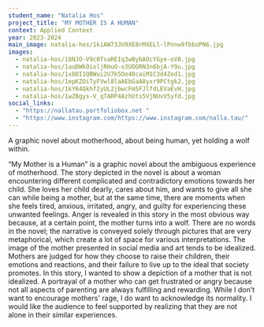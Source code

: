 ```yaml
---
student_name: "Natalia Hos"
project_title: "MY MOTHER IS A HUMAN"
context: Applied Context
year: 2023-2024
main_image: natalia-hos/1kiAW73JU9XE8rMXELl-lPnnw9fbboPN6.jpg
images:
  - natalia-hos/18NJO-V9c0TsaREIq3wBybAOcYGye-oV8.jpg
  - natalia-hos/1auDWkOioljRHuO-o3UOGRN3n6bjA-Y9u.jpg
  - natalia-hos/1xbDI1QBWui2U7k5Oo40caiM1C3d4Zed1.jpg
  - natalia-hos/1epKZOiTyFVwl8laAEbGaA8yxr9PCtgk2.jpg
  - natalia-hos/1kY64Qkhf2yUL2jbwcFm5FJlfdLEVaEvH.jpg
  - natalia-hos/1wZBgys-V_qTARP4AzhUts5VjNUvV5yfd.jpg
social_links:
  - "https://nallatau.portfoliobox.net "
  - "https://www.instagram.com/https://www.instagram.com/nalla.tau/"
---
```

A graphic novel about motherhood, about being human, yet holding a wolf within.

“My Mother is a Human” is a graphic novel about the ambiguous experience of motherhood. The story depicted in the novel is about a woman encountering different complicated and contradictory emotions towards her child. She loves her child dearly, cares about him, and wants to give all she can while being a mother, but at the same time, there are moments when she feels tired, anxious, irritated, angry, and guilty for experiencing these unwanted feelings. Anger is revealed in this story in the most obvious way because, at a certain point, the mother turns into a wolf. 
There are no words in the novel; the narrative is conveyed solely through pictures that are very metaphorical, which create a lot of space for various interpretations. 
The image of the mother presented in social media and art tends to be idealized. Mothers are judged for how they choose to raise their children, their emotions and reactions, and their failure to live up to the ideal that society promotes. In this story, I wanted to show a depiction of a mother that is not idealized. A portrayal of a mother who can get frustrated or angry because not all aspects of parenting are always fulfilling and rewarding. 
While I don't want to encourage mothers' rage, I do want to acknowledge its normality. I would like the audience to feel supported by realizing that they are not alone in their similar experiences.   
